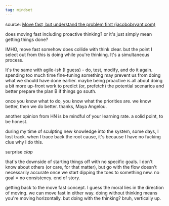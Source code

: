 ```yaml
---
tag: mindset
---
```


source: [Move fast, but understand the problem first (jacobobryant.com)](https://jacobobryant.com/blog/understand/)

does moving fast including proactive thinking? or it's just simply mean getting things done?

IMHO, move fast somehow does collide with think clear. but the point I select out from this is doing while you're thinking. It's a simultaneous process.

It's the same with agile-ish (I guess) - do, test, modify, and do it again. spending too much time fine-tuning something may prevent us from doing what we should have done earlier. maybe being proactive is all about doing a bit more up-front work to predict (or, prefetch) the potential scenarios and better prepare the plan B if things go south.

once you know what to do, you know what the priorities are. we know better, then we do better. thanks, Maya Angelou.

another opinion from HN is be mindful of your learning rate. a solid point, to be honest.

during my time of sculpting new knowledge into the system, some days, I lost track. when I trace back the root cause, it's because I have no fucking clue why I do this.

surprise *clap*

that's the downside of starting things off with no specific goals. I don't know about others (or care, for that matter), but go with the flow doesn't necessarily accurate once we start dipping the toes to something new. no goal = no consistency. end of story.

getting back to the move fast concept. I guess the moral lies in the direction of moving. we can move fast in either way. doing without thinking means you're moving horizontally. but doing with the thinking? bruh, vertically up.